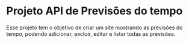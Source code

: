 
# Projeto API de Previsões do tempo

Esse projeto tem o objetivo de criar um site mostrando as previsões do tempo, podendo adicionar, excluir, editar e listar todas as previsões. 



